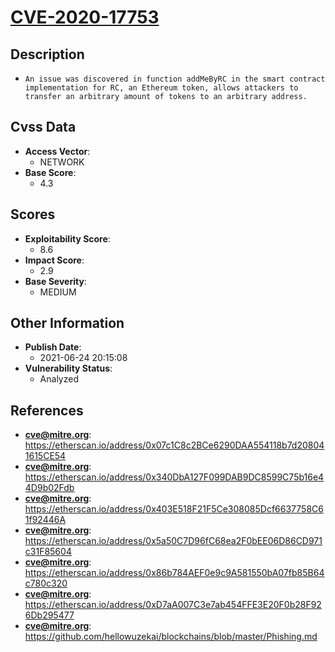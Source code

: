 
# [CVE-2020-17753](https://etherscan.io/address/0x07c1C8c2BCe6290DAA554118b7d208041615CE54)

## Description

- `An issue was discovered in function addMeByRC in the smart contract implementation for RC, an Ethereum token, allows attackers to transfer an arbitrary amount of tokens to an arbitrary address.`

## Cvss Data

- **Access Vector**:
  - NETWORK
- **Base Score**:
  - 4.3

## Scores

- **Exploitability Score**:
  - 8.6
- **Impact Score**:
  - 2.9
- **Base Severity**:
  - MEDIUM

## Other Information

- **Publish Date**:
  - 2021-06-24 20:15:08
- **Vulnerability Status**:
  - Analyzed

## References

- **cve@mitre.org**: https://etherscan.io/address/0x07c1C8c2BCe6290DAA554118b7d208041615CE54
- **cve@mitre.org**: https://etherscan.io/address/0x340DbA127F099DAB9DC8599C75b16e44D9b02Fdb
- **cve@mitre.org**: https://etherscan.io/address/0x403E518F21F5Ce308085Dcf6637758C61f92446A
- **cve@mitre.org**: https://etherscan.io/address/0x5a50C7D96fC68ea2F0bEE06D86CD971c31F85604
- **cve@mitre.org**: https://etherscan.io/address/0x86b784AEF0e9c9A581550bA07fb85B64c780c320
- **cve@mitre.org**: https://etherscan.io/address/0xD7aA007C3e7ab454FFE3E20F0b28F926Db295477
- **cve@mitre.org**: https://github.com/hellowuzekai/blockchains/blob/master/Phishing.md
